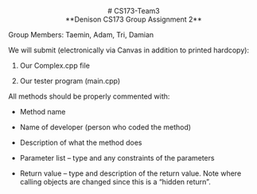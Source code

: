 <div style="text-align:center"> # CS173-Team3 </div>

<div style="text-align:center"> **Denison CS173 Group Assignment 2** </div>

Group Members: Taemin, Adam, Tri, Damian

We will submit (electronically via Canvas in addition to printed hardcopy):

1. Our Complex.cpp file 

2. Our tester program (main.cpp)


All methods should be properly commented with:

* Method name

* Name of developer (person who coded the method)

* Description of what the method does

* Parameter list – type and any constraints of the parameters

* Return value – type and description of the return value. Note where calling objects are changed since this is a “hidden return”.  
